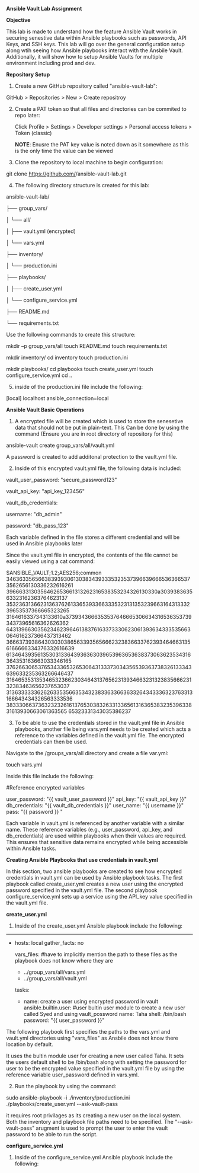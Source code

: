 **Ansible Vault Lab Assignment**

**Objective**

This lab is made to understand how the feature Ansible Vault works in securing senestive data within Ansible playbooks such 
as passwords, API Keys, and SSH keys. This lab will go over the general configuration setup along wtih seeing how Ansible playbooks
interact with the Ansbile Vault. Additionally, it will show how to setup Ansible Vaults for multiple environment including prod and dev.


**Repository Setup**

1) Create a new GitHub repository called "ansible-vault-lab":
   
  GitHub > Repositories > New > Create repositroy

2) Create a PAT token so that all files and directories can be commited to repo later:

   Click Profile > Settings > Developer settings > Personal access tokens > Token (classic)

   **NOTE**: Enusre the PAT key value is noted down as it somewhere as this is the only time the value can be viewed

4) Clone the repository to local machine to begin configuration:

  git clone https://github.com/<github-username>/ansible-vault-lab.git

4) The following directory structure is created for this lab:

ansible-vault-lab/

├── group_vars/

│   └── all/

│       ├── vault.yml (encrypted)

│       └── vars.yml

├── inventory/

│   └── production.ini

├── playbooks/

│   ├── create_user.yml

│   └── configure_service.yml

├── README.md

└── requirements.txt

Use the following commands to create this structure:

mkdir –p group_vars/all 
touch README.md
touch requirements.txt

mkdir inventory/
cd inventory
touch production.ini

mkdir playbooks/
cd playbooks
touch create_user.yml
touch configure_service.yml
cd ..

5) inside of the production.ini file include the following:

[local]
localhost ansible_connection=local


**Ansible Vault Basic Operations**

1) A encrypted file will be created which is used to store the senesetive data that should not be put in plain-text. This
Can be done by using the command (Ensure you are in root directory of repository for this)

ansible-vault create group_vars/all/vault.yml

A password is created to add additonal protection to the vault.yml file. 


2) Inside of this encrypted vault.yml file, the following data is included:

vault_user_password: "secure_password123"

vault_api_key: "api_key_123456"

vault_db_credentials:

  username: "db_admin"
  
  password: "db_pass_123"
  

Each variable defined in the file stores a different credential and will be used in Ansible playbooks later


Since the vault.yml file in encrypted, the contents of the file cannot be easily viewed using a cat command:

$ANSIBLE_VAULT;1.2;AES256;common
34636335656638393930613038343933353235373966396665363665373562656130336232616261
3966633130356462653661313262316538353234326130330a303938363563323162363764623137
35323631366231363762613365393366333532313135323966316431333239653537366665323265
3164616337343133610a373934366635353764666530663431653635373934373965616362626362
64313966303562346239646138376163373330623061393634333535663064616237366437313462
36663739386430303038656339356566623238366337623934646631356166666334376332616639
61346439356135303133643936363039653963653638373063623534316364353163663033346165
37626630653765343365326530643133373034356539363738326133343639633235363266646437
31646535313534653236623034643137656231393466323132383566623132383463656237653037
31363333336262633535663534323833633663633264343336323763313166643434326563333536
38333066373632323261613765303832633133656131636538323539633831613930663061363565
65323331343035386237


3) To be able to use the credentials stored in the vault.yml file in Ansible playbooks, another file being vars.yml needs to be created which acts a reference to the variables defined in the vault.yml file. The encrypted credentials can then be used.

Navigate to the /groups_vars/all directory and create a file var.yml: 

touch vars.yml

Inside this file include the following:


#Reference encrypted variables

user_password: "{{ vault_user_password }}"
api_key: "{{ vault_api_key }}"
db_credentials: "{{ vault_db_credentials }}"
user_name: "{{ username }}"
pass: "{{ password }} "


Each variable in vault.yml is referenced by another variable with a similar name. These reference variables (e.g., user_password, api_key, and db_credentials) are used within playbooks when their values are required. This ensures that sensitive data remains encrypted while being accessible within Ansible tasks.


**Creating Ansible Playbooks that use credentials in vault.yml**

In this section, two ansible playbooks are created to see how encrypted credentials in vault.yml can be used by Ansible playbook tasks. The first playbook called create_user.yml creates a new user using the encrypted password specified in the vault.yml file.
The second playbook configure_service.yml sets up a service using the API_key value specified in the vault.yml file.


**create_user.yml**

1) Inside of the create_user.yml Ansible playbook include the following:

---
- hosts: local
  gather_facts: no

  vars_files: #have to implicitly mention the path to these files as the playbook does not know where they are 
    - ../group_vars/all/vars.yml
    - ../group_vars/all/vault.yml


  tasks:
    - name: create a user using encrypted password in vault
      ansible.builtin.user: #user bultin user module to create a new user called Syed and using vault_possword
        name: Taha
        shell: /bin/bash
        password: "{{ user_password }}"


The following playbook first specifies the paths to the vars.yml and vault.yml directories using "vars_files" as Ansbile does not know there location by default.

It uses the bultin module user for creating a new user called Taha. It sets the users default shell to be /bin/bash along with setting the password for user to be the encrypted value specified in the vault.yml file by using the reference variable user_password defined in vars.yml.

2) Run the playbook by using the command:

sudo ansible-playbook -i ./inventory/production.ini ./playbooks/create_user.yml --ask-vault-pass

it requires root privilages as its creating a new user on the local system. Both the inventory and playbook file paths need to be specified. The "--ask-vault-pass" arugment is used to prompt the user to enter the vault password to be able to run the script.


**configure_service.yml**

1) Inside of the configure_service.yml Ansible playbook include the following:



























